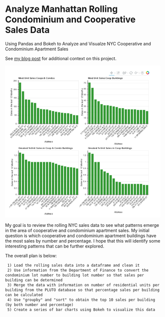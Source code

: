 # Analyze Manhattan Rolling Condominium and Cooperative Sales Data

Using Pandas and Bokeh to Analyze and Visualze NYC Cooperative and Condominium Apartment Sales 

See [my blog post](http://www.boardpackage.com/most-active-buildings/) for additional context on this project.  

![alt text](screenshots/most_sales_barcharts.png "Bar Charts Most Sales")

My goal is to review the rolling NYC sales data to see what patterns emerge in the area of cooperative and condominium apartment sales.  My initial question is which cooperative and condominium apartment buildings have the most sales by number and percentage.  I hope that this will identify some interesting patterns that can be further explored.
 
The overall plan is below:
 
     1) Load the rolling sales data into a dataframe and clean it   
     2) Use information from the Department of Finance to convert the condominium lot number to building lot number so that sales per building can be determined       
     3) Merge the data with information on number of residential units per building from the PLUTO database so that percentage sales per building can be calculated
     4) Use "groupby" and "sort" to obtain the top 10 sales per building (by both number and percentage)
     5) Create a series of bar charts using Bokeh to visualize this data
